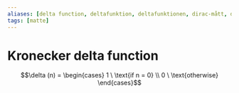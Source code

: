 ```yaml
---
aliases: [delta function, deltafunktion, deltafunktionen, dirac-mått, dirac]
tags: [matte]
---
```

# Kronecker delta function
$$\delta (n) = \begin{cases} 1 \ \text{if n = 0} \\ 0 \ \text{otherwise} \end{cases}$$

